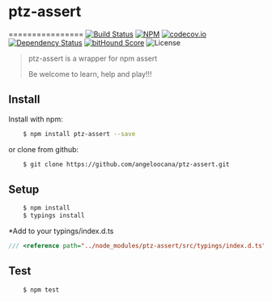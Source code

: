 # ptz-assert
================
[![Build Status](https://travis-ci.org/angeloocana/ptz-assert.svg)](https://travis-ci.org/angeloocana/ptz-assert)
[![NPM](https://img.shields.io/npm/v/ptz-assert.svg)](https://www.npmjs.com/package/ptz-assert)
[![codecov.io](http://codecov.io/github/angeloocana/ptz-assert/coverage.svg)](http://codecov.io/github/angeloocana/ptz-assert)
[![Dependency Status](https://gemnasium.com/angeloocana/ptz-assert.svg)](https://gemnasium.com/angeloocana/ptz-assert)
[![bitHound Score](https://www.bithound.io/github/gotwarlost/istanbul/badges/score.svg)](https://www.bithound.io/github/angeloocana/ptz-assert)
![License](https://img.shields.io/npm/l/ptz-assert.svg)

> ptz-assert is a wrapper for npm assert
>
> Be welcome to learn, help and play!!!

## Install

Install with npm:

```bash
    $ npm install ptz-assert --save
```

or clone from github:

```bash
    $ git clone https://github.com/angeloocana/ptz-assert.git
```

## Setup

```bash
    $ npm install 
    $ typings install
```

*Add to your typings/index.d.ts

```ts
/// <reference path="../node_modules/ptz-assert/src/typings/index.d.ts" />
```

## Test

```bash
    $ npm test
``` 
